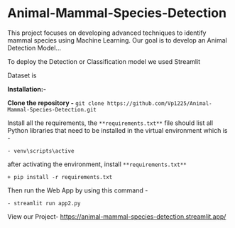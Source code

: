 # Animal-Mammal-Species-Detection
This project focuses on developing advanced techniques to identify mammal species using Machine Learning. Our goal is to develop an Animal Detection Model...

To deploy the Detection or Classification model we used Streamlit

Dataset is 

**Installation:-**

**Clone the repository -**
`git clone https://github.com/Vp1225/Animal-Mammal-Species-Detection.git`

Install all the requirements, the `**requirements.txt**` file should list all Python libraries that need to be installed in the virtual environment which is -

`- venv\scripts\active`

after activating the environment, install `**requirements.txt**`

`+ pip install -r requirements.txt`


Then run the Web App by using this command - 

`- streamlit run app2.py`

View our Project- https://animal-mammal-species-detection.streamlit.app/
